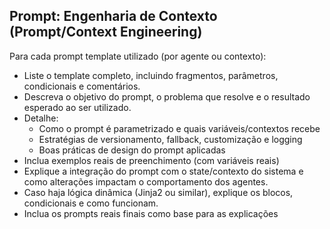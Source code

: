 ## Prompt: Engenharia de Contexto (Prompt/Context Engineering)

Para cada prompt template utilizado (por agente ou contexto):

- Liste o template completo, incluindo fragmentos, parâmetros, condicionais e comentários.
- Descreva o objetivo do prompt, o problema que resolve e o resultado esperado ao ser utilizado.
- Detalhe:
    - Como o prompt é parametrizado e quais variáveis/contextos recebe
    - Estratégias de versionamento, fallback, customização e logging
    - Boas práticas de design do prompt aplicadas
- Inclua exemplos reais de preenchimento (com variáveis reais)
- Explique a integração do prompt com o state/contexto do sistema e como alterações impactam o comportamento dos agentes.
- Caso haja lógica dinâmica (Jinja2 ou similar), explique os blocos, condicionais e como funcionam.
- Inclua os prompts reais finais como base para as explicações